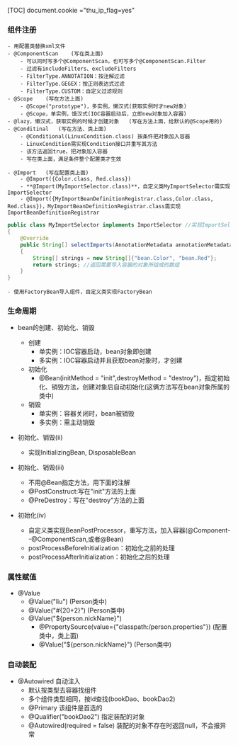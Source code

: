[TOC]
document.cookie ="thu_ip_flag=yes"
### 组件注册
    - 用配置类替换xml文件
    - @ComponentScan    (写在类上面)
        - 可以同时写多个@ComponentScan，也可写多个@ComponentScan.Filter
        - 过滤有includeFilters、excludeFilters
        - FilterType.ANNOTATION：按注解过滤
        - FilterType.GEGEX：按正则表达式过滤
        - FilterType.CUSTOM：自定义过滤规则
    - @Scope    (写在方法上面)
        - @Scope("prototype")，多实例，懒汉式(获取实例时才new对象)
        - @Scope，单实例，饿汉式(IOC容器启动后，立即new对象加入容器)
    - @lazy，懒汉式，获取实例的时候才创建对象   (写在方法上面，给默认的@Scope用的)
    - @Conditinal   (写在方法、类上面)
        - @Conditional(LinuxCondition.class) 按条件把对象加入容器
        - LinuxCondition需实现Condition接口并重写其方法
        - 该方法返回true，把对象加入容器
        - 写在类上面，满足条件整个配置类才生效

    - @Import   (写在配置类上面)
        - @Import({Color.class, Red.class})
        - **@Import(MyImportSelector.class)**，自定义类MyImportSelector需实现ImportSelector
        - @Import({MyImportBeanDefinitionRegistrar.class,Color.class, Red.class})，MyImportBeanDefinitionRegistrar.class需实现ImportBeanDefinitionRegistrar

```java
public class MyImportSelector implements ImportSelector //实现ImportSelector
{
    @Override
    public String[] selectImports(AnnotationMetadata annotationMetadata)
    {
        String[] strings = new String[]{"bean.Color", "bean.Red"};
        return strings; //返回需要导入容器的对象所组成的数组
    }
}
```
    - 使用FactoryBean导入组件，自定义类实现FactoryBean

### 生命周期

- bean的创建、初始化、销毁
    - 创建
        - 单实例：IOC容器启动，bean对象即创建
        - 多实例：IOC容器启动并且获取bean对象时，才创建
    - 初始化
        - @Bean(initMethod = "init",destroyMethod = "destroy")，指定初始化、销毁方法，创建对象后自动初始化(这俩方法写在bean对象所属的类中)
    - 销毁
        - 单实例：容器关闭时，bean被销毁
        - 多实例：需主动销毁

- 初始化、销毁(ii)
    - 实现InitializingBean, DisposableBean

- 初始化、销毁(iii)
    - 不用@Bean指定方法，用下面的注解
    - @PostConstruct:写在"init"方法的上面
    - @PreDestroy：写在"destroy"方法的上面

- 初始化(iv)
    - 自定义类实现BeanPostProcessor，重写方法，加入容器(@Component--@ComponentScan,或者@Bean)
    - postProcessBeforeInitialization：初始化之前的处理
    - postProcessAfterInitialization：初始化之后的处理

### 属性赋值
- @Value
    - @Value("liu")     (Person类中)
    - @Value("#{20+2}")     (Person类中)
    - @Value("${person.nickName}")
        - @PropertySource(value={"classpath:/person.properties"})   (配置类中，类上面)
        - @Value("${person.nickName}")      (Person类中)

### 自动装配
- @Autowired 自动注入
    - 默认按类型去容器找组件
    - 多个组件类型相同，按id查找(bookDao、bookDao2)
    - @Primary 该组件是首选的
    - @Qualifier("bookDao2") 指定装配的对象
    - @Autowired(required = false) 装配的对象不存在时返回null，不会报异常


